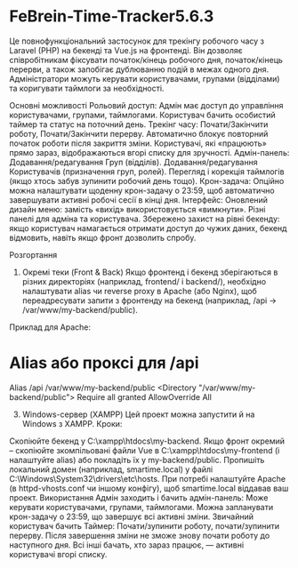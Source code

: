 # FeBrein-Time-Tracker5.6.3
Це повнофункціональний застосунок для трекінгу робочого часу з Laravel (PHP) на бекенді та Vue.js на фронтенді. Він дозволяє співробітникам фіксувати початок/кінець робочого дня, початок/кінець перерви, а також запобігає дублюванню подій в межах одного дня. Адміністратори можуть керувати користувачами, групами (відділами) та коригувати таймлоги за необхідності.

Основні можливості
Рольовий доступ:
Адмін має доступ до управління користувачами, групами, таймлогами.
Користувач бачить особистий таймер та статус на поточний день.
Трекінг часу:
Почати/Закінчити роботу, Почати/Закінчити перерву.
Автоматично блокує повторний початок роботи після закриття зміни.
Користувачі, які «працюють» прямо зараз, відображаються вгорі списку для зручності.
Адмін-панель:
Додавання/редагування Груп (відділів).
Додавання/редагування Користувачів (призначення груп, ролей).
Перегляд і корекція таймлогів (якщо хтось забув зупинити робочий день тощо).
Крон-задача:
Опційно можна налаштувати щоденну крон-задачу о 23:59, щоб автоматично завершувати активні робочі сесії в кінці дня.
Інтерфейс:
Оновлений дизайн меню: замість «вихід» використовується «вимкнути».
Різні панелі для адміна та користувача.
Збережено захист на рівні бекенду: якщо користувач намагається отримати доступ до чужих даних, бекенд відмовить, навіть якщо фронт дозволить спробу.



Розгортання
1. Окремі теки (Front & Back)
Якщо фронтенд і бекенд зберігаються в різних директоріях (наприклад, frontend/ і backend/), необхідно налаштувати alias чи reverse proxy в Apache (або Nginx), щоб переадресувати запити з фронтенду на бекенд (наприклад, /api → /var/www/my-backend/public).

Приклад для Apache:
# Alias або проксі для /api
Alias /api /var/www/my-backend/public
<Directory "/var/www/my-backend/public">
    Require all granted
    AllowOverride All
</Directory>


3. Windows-сервер (XAMPP)
Цей проект можна запустити й на Windows з XAMPP. Кроки:

Скопіюйте бекенд у C:\xampp\htdocs\my-backend.
Якщо фронт окремий – скопіюйте зкомпільовані файли Vue в C:\xampp\htdocs\my-frontend (і налаштуйте alias) або покладіть їх у my-backend/public.
Пропишіть локальний домен (наприклад, smartime.local) у файлі C:\Windows\System32\drivers\etc\hosts.
При потребі налаштуйте Apache (в httpd-vhosts.conf чи іншому конфігу), щоб smartime.local віддавав ваш проект.
Використання
Адмін заходить і бачить адмін-панель:
Може керувати користувачами, групами, таймлогами.
Можна запланувати крон-задачу о 23:59, що завершує всі активні зміни.
Звичайний користувач бачить Таймер:
Почати/зупинити роботу, почати/зупинити перерву.
Після завершення зміни не зможе знову почати роботу до наступного дня.
Всі інші бачать, хто зараз працює, — активні користувачі вгорі списку.
